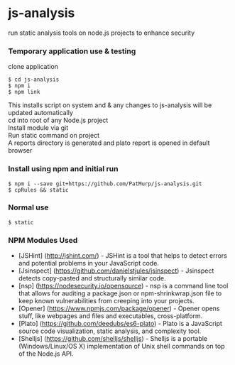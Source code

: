# js-analysis
run static analysis tools on node.js projects to enhance security

### Temporary application use & testing
clone application

	$ cd js-analysis
	$ npm i  
	$ npm link

This installs script on system and & any changes to js-analysis will be updated automatically  
cd into root of any Node.js project  
Install module via git  
Run static command on project  
A reports directory is generated and plato report is opened in default browser
### Install using npm and initial run

	$ npm i --save git+https://github.com/PatMurp/js-analysis.git
	$ cpRules && static

### Normal use
	$ static
	
### NPM Modules Used

- [JSHint] (http://jshint.com/) - JSHint is a tool that helps to detect errors and potential problems in your JavaScript code.
- [Jsinspect] (https://github.com/danielstjules/jsinspect) - Jsinspect detects copy-pasted and structurally similar code.
- [nsp] (https://nodesecurity.io/opensource) - nsp is a command line tool that allows for auditing a package.json or npm-shrinkwrap.json file to keep known vulnerabilities from creeping into your projects.
- [Opener] (https://www.npmjs.com/package/opener) - Opener opens stuff, like webpages and files and executables, cross-platform.
- [Plato] (https://github.com/deedubs/es6-plato) - Plato is a JavaScript source code visualization, static analysis, and complexity tool.
- [Shelljs] (https://github.com/shelljs/shelljs) - Shelljs is a portable (Windows/Linux/OS X) implementation of Unix shell commands on top of the Node.js API.